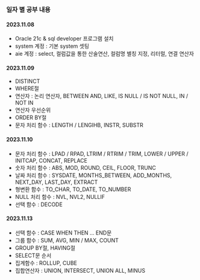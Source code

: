 ### 일자 별 공부 내용

#### 2023.11.08
   -  Oracle 21c & sql developer 프로그램 설치
   -  system 계정 : 기본 system 셋팅
   -  aie 계정 : select, 컬럼값을 통한 산술연산, 컬럼명 별칭 지정, 리터럴, 연결 연산자

#### 2023.11.09
   -  DISTINCT
   -  WHERE절
   -  연산자 : 논리 연산자, BETWEEN AND, LIKE, IS NULL / IS NOT NULL, IN / NOT IN
   -  연산자 우선순위
   -  ORDER BY절
   -  문자 처리 함수 : LENGTH / LENGIHB, INSTR, SUBSTR

#### 2023.11.10
   -  문자 처리 함수 : LPAD / RPAD, LTRIM / RTRIM / TRIM, LOWER / UPPER / INITCAP, CONCAT, REPLACE
   -  숫자 처리 함수 : ABS, MOD, ROUND, CEIL, FLOOR, TRUNC
   -  날짜 처리 함수 : SYSDATE, MONTHS_BETWEEN, ADD_MONTHS, NEXT_DAY, LAST_DAY, EXTRACT
   -  형변환 함수 : TO_CHAR, TO_DATE, TO_NUMBER
   -   NULL 처리 함수 : NVL, NVL2, NULLIF
   -   선택 함수 : DECODE



#### 2023.11.13
   - 선택 함수 : CASE WHEN THEN ... END문
   - 그룹 함수 : SUM, AVG, MIN / MAX, COUNT
   - GROUP BY절, HAVING절
   - SELECT문 순서
   - 집계함수 : ROLLUP, CUBE
   - 집합연산자 : UNION, INTERSECT, UNION ALL, MINUS
